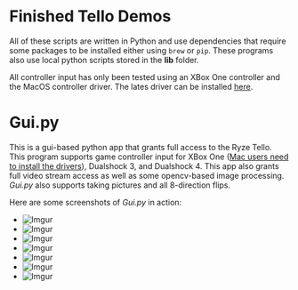 # Finished Tello Demos
All of these scripts are written in Python and use dependencies that require some packages to be installed either using ```brew``` or ```pip```. These programs also use local python scripts stored in the **lib** folder.

All controller input has only been tested using an XBox One controller and the MacOS controller driver. The lates driver can be installed [here](https://github.com/360Controller/360Controller/releases).

# Gui.py
This is a gui-based python app that grants full access to the Ryze Tello. This program supports game controller input for XBox One ([Mac users need to install the drivers](https://github.com/360Controller/360Controller/releases)), Dualshock 3, and Dualshock 4. This app also grants full video stream access as well as some opencv-based image processing. *Gui.py* also supports taking pictures and all 8-direction flips.

Here are some screenshots of *Gui.py* in action:
- ![Imgur](https://i.imgur.com/B50tn5V.png)
- ![Imgur](https://i.imgur.com/O913loo.png)
- ![Imgur](https://i.imgur.com/IUMyn0o.png)
- ![Imgur](https://i.imgur.com/YBMhARb.png)
- ![Imgur](https://i.imgur.com/Kukq6to.png)
- ![Imgur](https://i.imgur.com/vawSxlh.png)
- ![Imgur](https://i.imgur.com/CZbcY2i.png)
